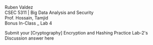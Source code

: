 Ruben Valdez <br>
CSEC 5311 | Big Data Analysis and Security <br>
Prof. Hossain, Tamjid <br>
Bonus In-Class _ Lab 4


Submit your [Cryptography] Encryption and Hashing Practice Lab-2's Discussion answer here
